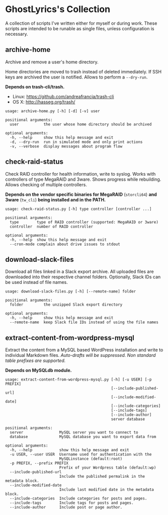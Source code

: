 # GhostLyrics's Collection

A collection of scripts I've written either for myself or during work. These scripts are intended to be runable as single files, unless configuration is necessary.

## archive-home

Archive and remove a user's home directory.

Home directories are moved to trash instead of deleted immediately.
If SSH keys are archived the user is notified.
Allows to perform a `--dry-run`.

**Depends on trash-cli/trash.**

- Linux: https://github.com/andreafrancia/trash-cli  
- OS X: http://hasseg.org/trash/

```none
usage: archive-home.py [-h] [-d] [-v] user

positional arguments:
  user           the user whose home directory should be archived

optional arguments:
  -h, --help     show this help message and exit
  -d, --dry-run  run in simulated mode and only print actions
  -v, --verbose  display messages about program flow
```

## check-raid-status

Check RAID controller for health information, write to syslog. Works with controllers of type MegaRAID and 3ware. Shows progress while rebuilding.  Allows checking of multiple controllers.

**Depends on the vendor specific binaries for MegaRAID** (`storcli64`) **and 3ware** (`tw_cli`) **being installed and in the PATH.**

```none
usage: check-raid-status.py [-h] type controller [controller ...]

positional arguments:
  type        type of RAID controller (supported: MegaRAID or 3ware)
  controller  number of RAID controller

optional arguments:
  -h, --help  show this help message and exit
  --cron-mode complain about drive issues to stdout
```

## download-slack-files

Download all files linked in a Slack export archive.
All uploaded files are downloaded into their respective channel folders.
Optionally, Slack IDs can be used instead of file names.

```none
usage: download-slack-files.py [-h] [--remote-name] folder

positional arguments:
  folder         the unzipped Slack export directory

optional arguments:
  -h, --help     show this help message and exit
  --remote-name  keep Slack file IDs instead of using the file names
```

## extract-content-from-wordpress-mysql

Extract the content from a MySQL based WordPress installation and write to individual Markdown files. *Auto-drafts will be suppressed. Non standard table prefixes are supported.*

**Depends on MySQLdb module.**

```none
usage: extract-content-from-wordpress-mysql.py [-h] [-u USER] [-p PREFIX]
                                               [--include-published-url]
                                               [--include-modified-date]
                                               [--include-categories]
                                               [--include-tags]
                                               [--include-author]
                                               server database

positional arguments:
  server                MySQL server you want to connect to
  database              MySQL database you want to export data from

optional arguments:
  -h, --help            show this help message and exit
  -u USER, --user USER  Username used for authentication with the
                        MySQLinstance (default:root)
  -p PREFIX, --prefix PREFIX
                        Prefix of your Wordpress table (default:wp)
  --include-published-url
                        Include the published permalink in the metadata block.
  --include-modified-date
                        Include last modified date in the metadata block.
  --include-categories  Include categories for posts and pages.
  --include-tags        Include tags for posts and pages.
  --include-author      Include post or page author.
```

